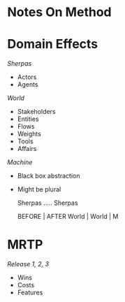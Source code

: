 # Notes On Method

# Domain Effects

*Sherpas*
- Actors
- Agents

*World*
- Stakeholders   
- Entities
- Flows
- Weights
- Tools
- Affairs

*Machine*
- Black box abstraction
- Might be plural

    Sherpas  ..... Sherpas
    
    BEFORE       | AFTER
    World        | World
                 | M

# MRTP

*Release 1, 2, 3*

- Wins
- Costs
- Features





      
